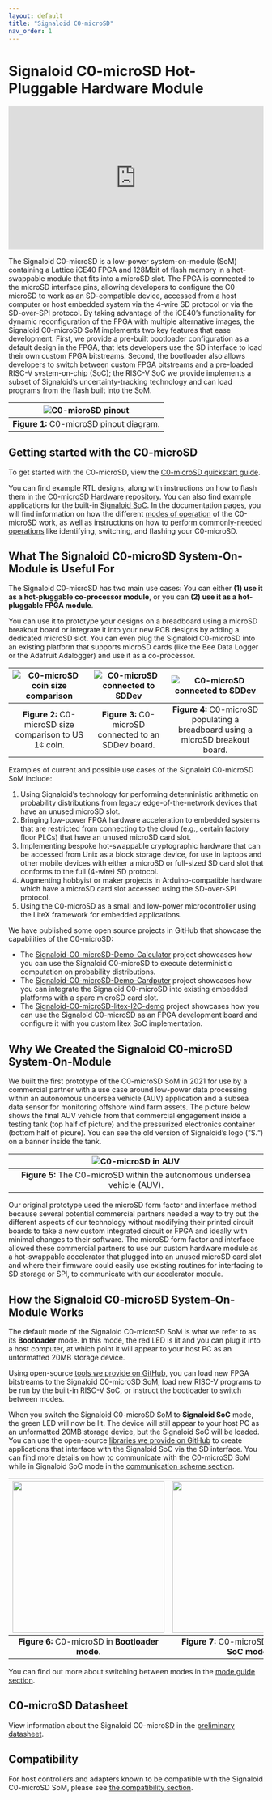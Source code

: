 ```yaml
---
layout: default
title: "Signaloid C0-microSD"
nav_order: 1
---
```


# Signaloid C0-microSD Hot-Pluggable Hardware Module


<div style="padding:56.25% 0 0 0;position:relative;"><iframe src="https://player.vimeo.com/video/1024723530?h=6ff0168018&amp;badge=0&amp;autopause=0&amp;player_id=0&amp;app_id=58479" frameborder="0" allow="autoplay; fullscreen; picture-in-picture; clipboard-write" style="position:absolute;top:0;left:0;width:100%;height:100%;" title="Signaloid C0-microSD CrowdSupply Campaign Video"></iframe></div><script src="https://player.vimeo.com/api/player.js"></script>


The Signaloid C0-microSD is a low-power system-on-module (SoM) containing a Lattice iCE40 FPGA and 128Mbit of flash memory in a hot-swappable module that fits into a microSD slot. The FPGA is connected to the microSD interface pins, allowing developers to configure the C0-microSD to work as an SD-compatible device, accessed from a host computer or host embedded system via the 4-wire SD protocol or via the SD-over-SPI protocol. By taking advantage of the iCE40’s functionality for dynamic reconfiguration of the FPGA with multiple alternative images, the Signaloid C0-microSD SoM implements two key features that ease development. First, we provide a pre-built bootloader configuration as a default design in the FPGA, that lets developers use the SD interface to load their own custom FPGA bitstreams. Second, the bootloader also allows developers to switch between custom FPGA bitstreams and a pre-loaded RISC-V system-on-chip (SoC); the RISC-V SoC we provide implements a subset of Signaloid’s uncertainty-tracking technology and  can load programs from the flash built into the SoM.

| ![C0-microSD pinout](/assets/images/C0-microSD-pinout-horizontal.png) |
|:--:|
| **Figure 1:** C0-microSD pinout diagram. |

## Getting started with the C0-microSD
To get started with the C0-microSD, view the [C0-microSD quickstart guide](https://github.com/signaloid/C0-microSD-Hardware/blob/main/c0-microsd-quickstart.pdf).

You can find example RTL designs, along with instructions on how to flash them in the [C0-microSD Hardware repository](https://github.com/signaloid/C0-microSD-hardware). You can also find example applications for the built-in [Signaloid SoC](https://github.com/signaloid?q=Signaloid-C0-microSD-Demo). In the documentation pages, you will find information on how the different [modes of operation](/hardware-overview/modes-of-operation.html) of the C0-microSD work, as well as instructions on how to [perform commonly-needed operations](/guides/) like identifying, switching, and flashing your C0-microSD.


## What The Signaloid C0-microSD System-On-Module is Useful For
The Signaloid C0-microSD has two main use cases: You can either **(1) use it as a hot-pluggable co-processor module**, or you can **(2) use it as a hot-pluggable FPGA module**. 

You can use it to prototype your designs on a breadboard using a microSD breakout board or integrate it into your new PCB designs by adding a dedicated microSD slot. You can even plug the Signaloid C0-microSD into an existing platform that supports microSD cards (like the Bee Data Logger or the Adafruit Adalogger) and use it as a co-processor.

| ![C0-microSD coin size comparison](/assets/images/C0-microSD-coin.jpeg) | ![C0-microSD connected to SDDev](/assets/images/C0-microSD-on-SDDev.jpeg) | ![C0-microSD connected to SDDev](./assets/images/ortho-renders/breakout-board/breakout-board-breadboard.png) |
|:--:| :--:| :--:|
| **Figure 2:** C0-microSD size comparison to US 1¢ coin. | **Figure 3:** C0-microSD connected to an SDDev board. | **Figure 4:** C0-microSD populating a breadboard using a microSD breakout board. |

Examples of current and possible use cases of the Signaloid C0-microSD SoM include:

1. Using Signaloid’s technology for performing deterministic arithmetic on probability distributions from legacy edge-of-the-network devices that have an unused microSD slot.
2. Bringing low-power FPGA hardware acceleration to embedded systems that are restricted from connecting to the cloud (e.g., certain factory floor PLCs) that have an unused microSD card slot.
3. Implementing bespoke hot-swappable cryptographic hardware that can be accessed from Unix as a block storage device, for use in laptops and other mobile devices with either a microSD or full-sized SD card slot that conforms to the full (4-wire) SD protocol.
4. Augmenting hobbyist or maker projects in Arduino-compatible hardware which have a microSD card slot accessed using the SD-over-SPI protocol.
5. Using the C0-microSD as a small and low-power microcontroller using the LiteX framework for embedded applications.

We have published some open source projects in GitHub that showcase the capabilities of the C0-microSD:
- The [Signaloid-C0-microSD-Demo-Calculator](https://github.com/signaloid/Signaloid-C0-microSD-Demo-Calculator) project showcases how you can use the Signaloid C0-microSD to execute deterministic computation on probability distributions.
- The [Signaloid-C0-microSD-Demo-Cardputer](https://github.com/signaloid/Signaloid-C0-microSD-Demo-Cardputer) project showcases how you can integrate the Signaloid C0-microSD into existing embedded platforms with a spare microSD card slot.
- The [Signaloid-C0-microSD-litex-I2C-demo](https://github.com/signaloid/Signaloid-C0-microSD-litex-I2C-demo) project showcases how you can use the Signaloid C0-microSD as an FPGA development board and configure it with you custom litex SoC implementation.

## Why We Created the Signaloid C0-microSD System-On-Module
We built the first prototype of the C0-microSD SoM in 2021 for use by a commercial partner with a use case around low-power data processing within an autonomous undersea vehicle (AUV) application and a subsea data sensor for monitoring offshore wind farm assets. The picture below shows the final AUV vehicle from that commercial engagement inside a testing tank (top half of picture) and the pressurized electronics container (bottom half of picure). You can see the old version of Signaloid’s logo (“S.“) on a banner inside the tank.

| ![C0-microSD in AUV](/assets/images/subsea-integration.png) |
|:--:|
| **Figure 5:** The C0-microSD within the autonomous undersea vehicle (AUV). |

Our original prototype used the microSD form factor and interface method because several potential commercial partners needed a way to try out the different aspects of our technology without modifying their printed circuit boards to take a new custom integrated circuit or FPGA and ideally with minimal changes to their software. The microSD form factor and interface allowed these commercial partners to use our custom hardware module as a hot-swappable accelerator that plugged into an unused microSD card slot and where their firmware could easily use existing routines for interfacing to SD storage or SPI, to communicate with our accelerator module.

## How the Signaloid C0-microSD System-On-Module Works
The default mode of the Signaloid C0-microSD SoM is what we refer to as its **Bootloader** mode. In this mode, the red LED is lit and you can plug it into a host computer, at which point it will appear to your host PC as an unformatted 20MB storage device. 

Using open-source [tools we provide on GitHub](https://github.com/signaloid/C0-microSD-utilities/), you can load new FPGA bitstreams to the Signaloid C0-microSD SoM, load new RISC-V programs to be run by the built-in RISC-V SoC, or instruct the bootloader to switch between modes. 

When you switch the Signaloid C0-microSD SoM to **Signaloid SoC** mode, the green LED will now be lit. The device will still appear to your host PC as an unformatted 20MB storage device, but the Signaloid SoC will be loaded. You can use the open-source [libraries we provide on GitHub](https://github.com/signaloid/C0-microSD-utilities/) to create applications that interface with the Signaloid SoC via the SD interface. You can find more details on how to communicate with the  C0-microSD SoM while in Signaloid SoC mode in the [communication scheme section](/hardware-overview/signaloid-soc/communication-scheme).

| <img style=" width: 300px" src="/assets/images/ortho-renders/small_size/C0-uSD-ortho-render-top-red-led.png"> | <img style=" width: 300px" src="/assets/images/ortho-renders/small_size/C0-uSD-ortho-render-top-green-led.png"> |
|:--:| :--:| 
| **Figure 6:** C0-microSD in **Bootloader mode**. | **Figure 7:** C0-microSD in **Signaloid SoC mode**. |


You can find out more about switching between modes in the [mode guide section](/guides/switch-c0-microsd-mode).

## C0-microSD Datasheet
View information about the Signaloid C0-microSD in the [preliminary datasheet](https://github.com/signaloid/C0-microSD-Hardware/blob/main/c0-microsd-preliminary-datasheet.pdf).

## Compatibility
For host controllers and adapters known to be compatible with the Signaloid C0-microSD SoM, please see [the compatibility section](/hardware-overview/compatibility.html).
